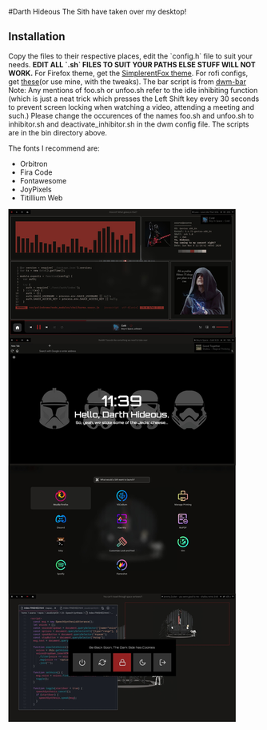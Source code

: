 #Darth Hideous
The Sith have taken over my desktop!
<h2>Installation</h2>
Copy the files to their respective places, edit the `config.h` file to suit your needs.
<b>EDIT ALL `.sh` FILES TO SUIT YOUR PATHS ELSE STUFF WILL NOT WORK.</b>
For Firefox theme, get the <a href="https://github.com/MiguelRAvila/SimplerentFox">SimplerentFox theme</a>.
For rofi configs, get <a href="https://github.com/adi1090x/rofi#app-launchers">these</a>(or use mine, with the tweaks).
The bar script is from <a href="https://github.com/joestandring/dwm-bar ">dwm-bar<br></a>
Note: Any mentions of foo.sh or unfoo.sh refer to the idle inhibiting function (which is just a neat trick which presses the Left Shift key every 30 seconds to prevent screen locking when watching a video, attending a meeting and such.) Please change the occurences of the names foo.sh and unfoo.sh to inhibitor.sh and deactivate_inhibitor.sh in the dwm config file. The scripts are in the bin directory above.</h4>

The fonts I recommend are:
<ul>
<li>Orbitron</li>
<li>Fira Code</li>
<li>Fontawesome</li>
<li>JoyPixels</li>
<li>Titillium Web</li>
</ul>
<img src='/screenshots/screenshot.jpg'>
